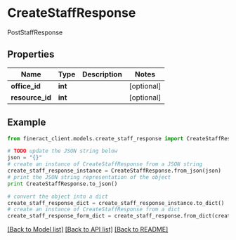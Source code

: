 # CreateStaffResponse

PostStaffResponse

## Properties

Name | Type | Description | Notes
------------ | ------------- | ------------- | -------------
**office_id** | **int** |  | [optional] 
**resource_id** | **int** |  | [optional] 

## Example

```python
from fineract_client.models.create_staff_response import CreateStaffResponse

# TODO update the JSON string below
json = "{}"
# create an instance of CreateStaffResponse from a JSON string
create_staff_response_instance = CreateStaffResponse.from_json(json)
# print the JSON string representation of the object
print CreateStaffResponse.to_json()

# convert the object into a dict
create_staff_response_dict = create_staff_response_instance.to_dict()
# create an instance of CreateStaffResponse from a dict
create_staff_response_form_dict = create_staff_response.from_dict(create_staff_response_dict)
```
[[Back to Model list]](../README.md#documentation-for-models) [[Back to API list]](../README.md#documentation-for-api-endpoints) [[Back to README]](../README.md)


